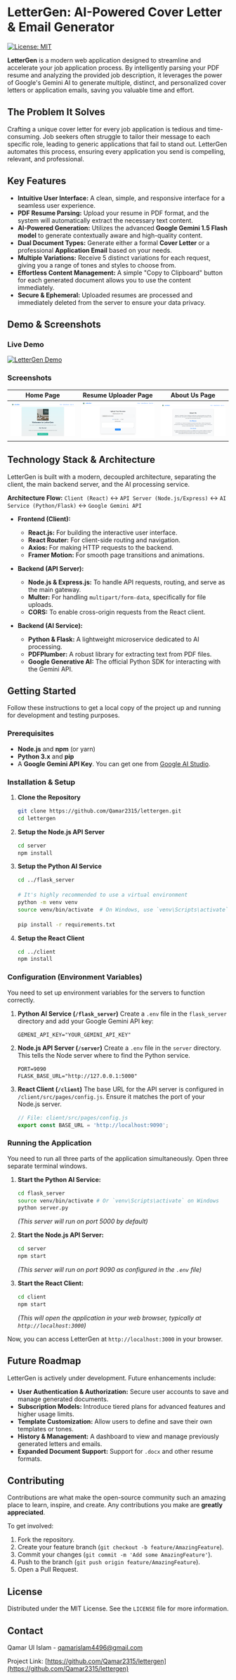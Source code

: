 
# LetterGen: AI-Powered Cover Letter & Email Generator

[![License: MIT](https://img.shields.io/badge/License-MIT-yellow.svg)](https://opensource.org/licenses/MIT)

**LetterGen** is a modern web application designed to streamline and accelerate your job application process. By intelligently parsing your PDF resume and analyzing the provided job description, it leverages the power of Google's Gemini AI to generate multiple, distinct, and personalized cover letters or application emails, saving you valuable time and effort.

## The Problem It Solves

Crafting a unique cover letter for every job application is tedious and time-consuming. Job seekers often struggle to tailor their message to each specific role, leading to generic applications that fail to stand out. LetterGen automates this process, ensuring every application you send is compelling, relevant, and professional.

## Key Features

*   **Intuitive User Interface:** A clean, simple, and responsive interface for a seamless user experience.
*   **PDF Resume Parsing:** Upload your resume in PDF format, and the system will automatically extract the necessary text content.
*   **AI-Powered Generation:** Utilizes the advanced **Google Gemini 1.5 Flash model** to generate contextually aware and high-quality content.
*   **Dual Document Types:** Generate either a formal **Cover Letter** or a professional **Application Email** based on your needs.
*   **Multiple Variations:** Receive 5 distinct variations for each request, giving you a range of tones and styles to choose from.
*   **Effortless Content Management:** A simple "Copy to Clipboard" button for each generated document allows you to use the content immediately.
*   **Secure & Ephemeral:** Uploaded resumes are processed and immediately deleted from the server to ensure your data privacy.

## Demo & Screenshots

### Live Demo
[![LetterGen Demo](https://i.ytimg.com/vi/4OXoCcdx-zQ/maxresdefault.jpg)](https://www.youtube.com/watch?v=4OXoCcdx-zQ)

### Screenshots

| Home Page                                                                            | Resume Uploader Page                                                                        | About Us Page                                                                        |
| ------------------------------------------------------------------------------------ | ------------------------------------------------------------------------------------------- | ------------------------------------------------------------------------------------ |
| ![Home Page](https://github.com/Qamar2315/lettergen/blob/main/screenshots/Home.PNG) | ![Resume Uploader Page](https://github.com/Qamar2315/lettergen/blob/main/screenshots/ResumeUploader.PNG) | ![About Us Page](https://github.com/Qamar2315/lettergen/blob/main/screenshots/AboutUs.PNG) |

## Technology Stack & Architecture

LetterGen is built with a modern, decoupled architecture, separating the client, the main backend server, and the AI processing service.

**Architecture Flow:**
`Client (React)` ↔️ `API Server (Node.js/Express)` ↔️ `AI Service (Python/Flask)` ↔️ `Google Gemini API`

*   **Frontend (Client):**
    *   **React.js:** For building the interactive user interface.
    *   **React Router:** For client-side routing and navigation.
    *   **Axios:** For making HTTP requests to the backend.
    *   **Framer Motion:** For smooth page transitions and animations.

*   **Backend (API Server):**
    *   **Node.js & Express.js:** To handle API requests, routing, and serve as the main gateway.
    *   **Multer:** For handling `multipart/form-data`, specifically for file uploads.
    *   **CORS:** To enable cross-origin requests from the React client.

*   **Backend (AI Service):**
    *   **Python & Flask:** A lightweight microservice dedicated to AI processing.
    *   **PDFPlumber:** A robust library for extracting text from PDF files.
    *   **Google Generative AI:** The official Python SDK for interacting with the Gemini API.

## Getting Started

Follow these instructions to get a local copy of the project up and running for development and testing purposes.

### Prerequisites

*   **Node.js** and **npm** (or yarn)
*   **Python 3.x** and **pip**
*   A **Google Gemini API Key**. You can get one from [Google AI Studio](https://ai.google.dev/).

### Installation & Setup

1.  **Clone the Repository**
    ```bash
    git clone https://github.com/Qamar2315/lettergen.git
    cd lettergen
    ```

2.  **Setup the Node.js API Server**
    ```bash
    cd server
    npm install
    ```

3.  **Setup the Python AI Service**
    ```bash
    cd ../flask_server

    # It's highly recommended to use a virtual environment
    python -m venv venv
    source venv/bin/activate  # On Windows, use `venv\Scripts\activate`

    pip install -r requirements.txt
    ```

4.  **Setup the React Client**
    ```bash
    cd ../client
    npm install
    ```

### Configuration (Environment Variables)

You need to set up environment variables for the servers to function correctly.

1.  **Python AI Service (`/flask_server`)**
    Create a `.env` file in the `flask_server` directory and add your Google Gemini API key:
    ```
    GEMENI_API_KEY="YOUR_GEMINI_API_KEY"
    ```

2.  **Node.js API Server (`/server`)**
    Create a `.env` file in the `server` directory. This tells the Node server where to find the Python service.
    ```
    PORT=9090
    FLASK_BASE_URL="http://127.0.0.1:5000"
    ```

3.  **React Client (`/client`)**
    The base URL for the API server is configured in `/client/src/pages/config.js`. Ensure it matches the port of your Node.js server.
    ```javascript
    // File: client/src/pages/config.js
    export const BASE_URL = 'http://localhost:9090';
    ```

### Running the Application

You need to run all three parts of the application simultaneously. Open three separate terminal windows.

1.  **Start the Python AI Service:**
    ```bash
    cd flask_server
    source venv/bin/activate # Or `venv\Scripts\activate` on Windows
    python server.py
    ```
    *(This server will run on port 5000 by default)*

2.  **Start the Node.js API Server:**
    ```bash
    cd server
    npm start
    ```
    *(This server will run on port 9090 as configured in the `.env` file)*

3.  **Start the React Client:**
    ```bash
    cd client
    npm start
    ```
    *(This will open the application in your web browser, typically at `http://localhost:3000`)*

Now, you can access LetterGen at `http://localhost:3000` in your browser.

## Future Roadmap

LetterGen is actively under development. Future enhancements include:
*   **User Authentication & Authorization:** Secure user accounts to save and manage generated documents.
*   **Subscription Models:** Introduce tiered plans for advanced features and higher usage limits.
*   **Template Customization:** Allow users to define and save their own templates or tones.
*   **History & Management:** A dashboard to view and manage previously generated letters and emails.
*   **Expanded Document Support:** Support for `.docx` and other resume formats.

## Contributing

Contributions are what make the open-source community such an amazing place to learn, inspire, and create. Any contributions you make are **greatly appreciated**.

To get involved:
1.  Fork the repository.
2.  Create your feature branch (`git checkout -b feature/AmazingFeature`).
3.  Commit your changes (`git commit -m 'Add some AmazingFeature'`).
4.  Push to the branch (`git push origin feature/AmazingFeature`).
5.  Open a Pull Request.

## License

Distributed under the MIT License. See the `LICENSE` file for more information.

## Contact

Qamar Ul Islam - [qamarislam4496@gmail.com](mailto:qamarislam4496@gmail.com)

Project Link: [https://github.com/Qamar2315/lettergen](https://github.com/Qamar2315/lettergen)